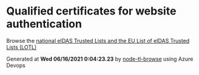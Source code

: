 # Qualified certificates for website authentication 
 Browse the [national eIDAS Trusted Lists and the EU List of eIDAS Trusted Lists (LOTL)](https://webgate.ec.europa.eu/tl-browser/#/) 
 
 
Generated at **Wed 06/16/2021  0:04:23.23** by [node-tl-browse](https://github.com/ymedlop/node-tl-browser) using Azure Devops 
